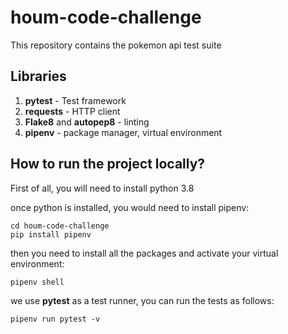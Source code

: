 # houm-code-challenge
This repository contains the pokemon api test suite

## Libraries
1. **pytest** - Test framework
2. **requests** - HTTP client
3. **Flake8** and **autopep8** - linting
4. **pipenv** - package manager, virtual environment

## How to run the project locally?
First of all, you will need to install python 3.8

once python is installed, you would need to install pipenv:

```
cd houm-code-challenge
pip install pipenv
```

then you need to install all the packages and activate your virtual environment:

```
pipenv shell
```

we use **pytest** as a test runner, you can run the tests as follows:

```
pipenv run pytest -v
```
